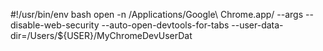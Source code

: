 #!/usr/bin/env bash
open -n /Applications/Google\ Chrome.app/ --args --disable-web-security  --auto-open-devtools-for-tabs --user-data-dir=/Users/${USER}/MyChromeDevUserDat

